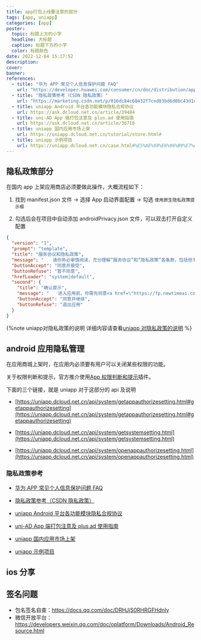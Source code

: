 ```yaml
---
title: app打包上线要注意的部分
tags: [app, uniapp]
categories: [app]
poster:
  topic: 标题上方的小字
  headline: 大标题
  caption: 标题下方的小字
  color: 标题颜色
date: 2022-12-04 15:17:52
description:
cover:
banner:
references:
  - title: "华为 APP 常见个人信息保护问题 FAQ"
    url: "https://developer.huawei.com/consumer/cn/doc/distribution/app/FAQ-faq#h2-1628486431553-2"
  - title: "隐私政策参考（CSDN 隐私政策）"
    url: "https://marketing.csdn.net/p/016dc84c68432f7ced83bd6d0bc43d1d?external=true"
  - title: uniapp Android 平台各功能模块隐私合规协议
    url: https://ask.dcloud.net.cn/article/39484
  - title: uni-AD App 端打包注意及 plus.ad 使用指南
    url: https://ask.dcloud.net.cn/article/36718
  - title: uniapp 国内应用市场上架
    url: https://uniapp.dcloud.net.cn/tutorial/store.html#
  - title: uniapp 示例项目
    url: https://uniapp.dcloud.net.cn/case.html#%E5%AE%98%E6%96%B9%E7%A4%BA%E4%BE%8B
---
```


## 隐私政策部分

在国内 app 上架应用商店必须要做此操作，大概流程如下：

1. 找到 manifest.json 文件 -> 选择 App 启动界面配置 -> 勾选 `使用原生隐私政策提示框`

2. 勾选后会在项目中自动添加 androidPrivacy.json 文件，可以双击打开自定义配置

```json
{
  "version": "1",
  "prompt": "template",
  "title": "服务协议和隐私政策",
  "message": "　　请你务必审慎阅读、充分理解“服务协议”和“隐私政策”各条款，包括但不限于：为了更好的向你提供服务，我们需要收集你的设备标识、操作日志等信息用于分析、优化应用性能。<br/>　　你可阅读<a href=\"https://fp.newtimeai.com/khsyxy.html\">《服务协议》</a>和<a href=\"http://cs.newtimeai.com:8889/uni-yszc.html\">《隐私政策》</a>了解详细信息。如果你同意，请点击下面按钮开始接受我们的服务。",
  "buttonAccept": "同意并接受",
  "buttonRefuse": "暂不同意",
  "hrefLoader": "system|default",
  "second": {
    "title": "确认提示",
    "message": "　　进入应用前，你需先同意<a href=\"https://fp.newtimeai.com/khsyxy.html\">《服务协议》</a>和<a href=\"http://cs.newtimeai.com:8889/uni-yszc.html\">《隐私政策》</a>，否则将退出应用。",
    "buttonAccept": "同意并继续",
    "buttonRefuse": "退出应用"
  }
}
```

{%note uniapp对隐私政策的说明
详细内容请查看[uniapp 对隐私政策的说明](https://uniapp.dcloud.net.cn/tutorial/app-privacy-android.html#)
%}

## android 应用隐私管理

在应用商城上架时，在应用内必须要有用户可以关闭某些权限的功能。

关于权限判断和提示，官方推介使用[App 权限判断和提示](https://ext.dcloud.net.cn/plugin?id=594)插件。

下面的三个链接，就是 uniapp 对于这部分的 api 及说明

- [https://uniapp.dcloud.net.cn/api/system/getappauthorizesetting.html#getappauthorizesetting](https://uniapp.dcloud.net.cn/api/system/getappauthorizesetting.html#getappauthorizesetting)

- [https://uniapp.dcloud.net.cn/api/system/getsystemsetting.html](https://uniapp.dcloud.net.cn/api/system/getsystemsetting.html)

- [https://uniapp.dcloud.net.cn/api/system/openappauthorizesetting.html](https://uniapp.dcloud.net.cn/api/system/openappauthorizesetting.html)

### 隐私政策参考

- [华为 APP 常见个人信息保护问题 FAQ](https://developer.huawei.com/consumer/cn/doc/distribution/app/FAQ-faq#h2-1628486431553-2)

- [隐私政策参考（CSDN 隐私政策）](https://marketing.csdn.net/p/016dc84c68432f7ced83bd6d0bc43d1d?external=true)

- [uniapp Android 平台各功能模块隐私合规协议](https://ask.dcloud.net.cn/article/39484)

- [uni-AD App 端打包注意及 plus.ad 使用指南](https://ask.dcloud.net.cn/article/36718)

- [uniapp 国内应用市场上架](https://uniapp.dcloud.net.cn/tutorial/store.html#)

- [uniapp 示例项目](https://uniapp.dcloud.net.cn/case.html#%E5%AE%98%E6%96%B9%E7%A4%BA%E4%BE%8B)

## ios 分享

## 签名问题

- 包名签名自查：https://docs.qq.com/doc/DRHJjS0RHRGFHdnly
- 微信开放平台：https://developers.weixin.qq.com/doc/oplatform/Downloads/Android_Resource.html
